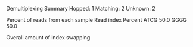 Demultiplexing Summary
Hopped: 1
Matching: 2
Unknown: 2

Percent of reads from each sample
Read index	Percent
ATCG	50.0
GGGG	50.0

Overall amount of index swapping
